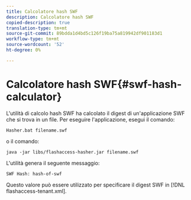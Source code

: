 ```yaml
---
title: Calcolatore hash SWF
description: Calcolatore hash SWF
copied-description: true
translation-type: tm+mt
source-git-commit: 89bdda1d4bd5c126f19ba75a819942df901183d1
workflow-type: tm+mt
source-wordcount: '52'
ht-degree: 0%

---
```



# Calcolatore hash SWF{#swf-hash-calculator}

L&#39;utilità di calcolo hash SWF ha calcolato il digest di un&#39;applicazione SWF che si trova in un file. Per eseguire l&#39;applicazione, esegui il comando:

```
Hasher.bat filename.swf
```

o il comando:

```
java -jar libs/flashaccess-hasher.jar filename.swf
```

L&#39;utilità genera il seguente messaggio:

```
SWF Hash: hash-of-swf
```

Questo valore può essere utilizzato per specificare il digest SWF in [!DNL flashaccess-tenant.xml].
